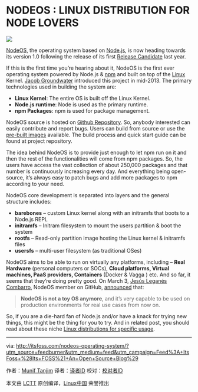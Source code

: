 NODEOS : LINUX DISTRIBUTION FOR NODE LOVERS
================================================

![](http://itsfoss.com/wp-content/uploads/2016/05/node-os-linux.jpg)

[NodeOS][1], the operating system based on [Node.js][2], is now heading towards its version 1.0 following the release of its first [Release Candidate][3] last year.

If this is the first time you’re hearing about it, NodeOS is the first ever operating system powered by Node.js & [npm][4] and built on top of the [Linux][5] Kernel. [Jacob Groundwater][6] introduced this project in mid-2013. The primary technologies used in building the system are:

- **Linux Kernel**: The entire OS is built off the Linux Kernel.
- **Node.js runtime**: Node is used as the primary runtime.
- **npm Packages**: npm is used for package management.

NodeOS source is hosted on [Github Repository][7]. So, anybody interested can easily contribute and report bugs. Users can build from source or use the [pre-built images][8] available. The build process and quick start guide can be found at project repository.

The idea behind NodeOS is to provide just enough to let npm run on it and then the rest of the functionalities will come from npm packages. So, the users have access the vast collection of about 250,000 packages and that number is continuously increasing every day. And everything being open-source, it’s always easy to patch bugs and add more packages to npm according to your need.

NodeOS core development is separated into layers and the general structure includes:

- **barebones** – custom Linux kernel along with an initramfs that boots to a Node.js REPL
- **initramfs** – Initram filesystem to mount the users partition & boot the system
- **rootfs** – Read-only partition image hosting the Linux kernel & initramfs files
- **usersfs** – multi-user filesystem (as traditional OSes)

NodeOS aims to be able to run on virtually any platforms, including –  **Real Hardware** (personal computers or SOCs), **Cloud platforms, Virtual machines, PaaS providers, Containers** (Docker & Vagga ) etc. And so far, it seems that they’re doing pretty good. On March 3, [Jesús Leganés Combarro][9], NodeOS member on GitHub, [announced][10] that:

>**NodeOS is not a toy OS anymore**, and it’s very capable to be used on production environments for real use cases from now on.

So, if you are a die-hard fan of Node.js and/or have a knack for trying new things, this might be the thing for you to try. And in related post, you should read about these niche [Linux distributions for specific usage][11].


--------------------------------------------------------------------------------

via: http://itsfoss.com/nodeos-operating-system/?utm_source=feedburner&utm_medium=feed&utm_campaign=Feed%3A+ItsFoss+%28Its+FOSS%21+An+Open+Source+Blog%29

作者：[Munif Tanjim][a]
译者：[译者ID](https://github.com/译者ID)
校对：[校对者ID](https://github.com/校对者ID)

本文由 [LCTT](https://github.com/LCTT/TranslateProject) 原创编译，[Linux中国](https://linux.cn/) 荣誉推出

[a]: http://itsfoss.com/author/munif/
[1]: http://node-os.com/
[2]: https://nodejs.org/en/
[3]: https://github.com/NodeOS/NodeOS/releases/tag/v1.0-RC1
[4]: https://www.npmjs.com/
[5]: http://itsfoss.com/tag/linux/
[6]: https://github.com/groundwater
[7]: https://github.com/nodeos/nodeos
[8]: https://github.com/NodeOS/NodeOS/releases
[9]: https://github.com/piranna
[10]: https://github.com/NodeOS/NodeOS/issues/216
[11]: http://itsfoss.com/weird-ubuntu-based-linux-distributions/
